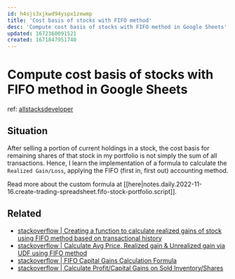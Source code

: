 ```yaml
---
id: h4sjs3xjkwd94yspx1zewmp
title: 'Cost basis of stocks with FIFO method'
desc: 'Compute cost basis of stocks with FIFO method in Google Sheets'
updated: 1672360091521
created: 1671847951740
---
```

# Compute cost basis of stocks with FIFO method in Google Sheets

ref: [allstacksdeveloper](https://www.allstacksdeveloper.com/2022/09/fifo-stock-portfolio-google-sheets.html)

## Situation

After selling a portion of current holdings in a stock, the cost basis for remaining shares of that stock in my portfolio is not simply the sum of all transactions. Hence, I learn the implementation of a formula to calculate the `Realized Gain/Loss`, applying the FIFO (first in, first out) accounting method.

Read more about the custom formula at [[here|notes.daily.2022-11-16.create-trading-spreadsheet.fifo-stock-portfolio.script]].

## Related

- [stackoverflow | Creating a function to calculate realized gains of stock using FIFO method based on transactional history](https://stackoverflow.com/questions/68962874/creating-a-function-to-calculate-realized-gains-of-stock-using-fifo-method-based)
- [stackoverflow | Calculate Avg Price, Realized gain & Unrealized gain via UDF using FIFO method](https://stackoverflow.com/questions/68351891/calculate-avg-price-realized-gain-unrealized-gain-via-udf-using-fifo-method)
- [stackoverflow | FIFO Capital Gains Calculation Formula](https://stackoverflow.com/questions/67899452/fifo-capital-gains-calculation-formula)
- [stackoverflow | Calculate Profit/Capital Gains on Sold Inventory/Shares](https://stackoverflow.com/questions/67930020/calculate-profit-capital-gains-on-sold-inventory-shares)